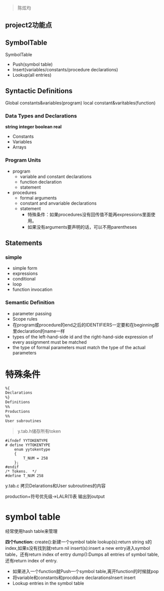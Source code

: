 > 陈炫均

## project2功能点
## SymbolTable
SymbolTable
- Push(symbol table)
- Insert(variables/constants/procedure declarations)
- Lookup(all entries)

## Syntactic Definitions
Global constants&variables(program) 
local constant&varitables(function)
### Data Types and Declarations
**string integer boolean real**
- Constants
- Variables
- Arrays

### Program Units
- program
    - variable and constant declarations
    - function declaration
    - statement
- procedures
    - formal arguments
    - constant and anvariable declarations
    - statement
        - 特殊条件：如果procedures没有回传值不能再expressions里面使用。
        - 如果没有arguments要声明的话，可以不用parentheses  
## Statements
### simple
- simple form
- expressions
- conditional
- loop
- function invocation
### Semantic Definition
- parameter passing
- Scope rules
- 在program或procedure的end之后的IDENTIFIERS一定要和在beginning那里declaration的name一样
- types of the left-hand-side id and the right-hand-side expression of every assignment must be matched
- the type of formal parameters must match the type of the actual parameters



# 特殊条件

```gcc
%{
Declarations
%}
Definitions
%%
Productions
%%
User subroutines
```

>   y.tab.h储存所有token
```
#ifndef YYTOKENTYPE
# define YYTOKENTYPE
    enum yytokentype
    {
        T_NUM = 258
    };
#endif
/* Tokens.  */
#define T_NUM 258
```
y.tab.c 拷贝Delarations和User subroutines的内容

production+符号优先级->LALR(1)表  输出到output

# symbol table
经常使用hash table来管理

**四个function:**
create():新建一个symbol table
lookup(s):return string s的index,如果s没有找到就return nil
insert(s):insert a new entry进入symbol table，还有return index of entry
dump():Dumps all entries of symbol table,还有return index of entry.

- 如果进入一个function就Push一个symbol table,离开function的时候就pop
- 将variable和constants和procddure declarationsInsert insert
- Lookup entries in the symbol table 